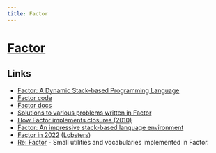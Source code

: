 ```yaml
---
title: Factor
---
```


# [Factor](https://factorcode.org/)

## Links

- [Factor: A Dynamic Stack-based Programming Language](https://factorcode.org/littledan/dls.pdf)
- [Factor code](https://github.com/factor/factor)
- [Factor docs](https://docs.factorcode.org/content/article-cookbook.html)
- [Solutions to various problems written in Factor](https://github.com/Bubbler-4/factor-problem-solving)
- [How Factor implements closures (2010)](http://factor-language.blogspot.com/2010/01/how-factor-implements-closures.html)
- [Factor: An impressive stack-based language environment](https://junglecoder.com/blog/factorlang-review)
- [Factor in 2022](https://www.youtube.com/watch?v=OLh61q4c4XE) ([Lobsters](https://lobste.rs/s/v163lv/factor_2022))
- [Re: Factor](https://github.com/mrjbq7/re-factor) - Small utilities and vocabularies implemented in Factor.
